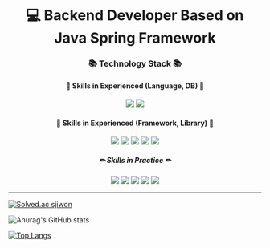 <div align=center>
     <h1>
    💻 Backend Developer Based on Java Spring Framework<br>
  </h1>
  <h3> 📚 Technology Stack 📚 </h3>
  <h4> 📝 Skills in Experienced (Language, DB) 📝 </h4>
  <img src="https://img.shields.io/badge/Java-A566FF?style=flat-square&logo=Java&logoColor=white">
  <img src="https://img.shields.io/badge/MySQL-4479A1?style=flat-square&logo=MySQL&logoColor=white">
 <br>
  <h4> 📝 Skills in Experienced (Framework, Library) 📝 </h4>
  <img src="https://img.shields.io/badge/Spring%20Boot-6DB33F?style=flat-square&logo=Spring Boot&logoColor=white">
  <img src="https://img.shields.io/badge/Spring%20Security-6DB33F?style=flat-square&logo=Spring Security&logoColor=white">
  <img src="https://img.shields.io/badge/JPA(Hibernate)-59666C?style=flat-square&logo=Hibernate&logoColor=white">
  <img src="https://img.shields.io/badge/QueryDSL-59666C?style=flat-square&logo=Hibernate&logoColor=white">
  <img src="https://img.shields.io/badge/Swagger-85EA2D?style=flat-square&logo=Swagger&logoColor=white">
 <br>
  <h5> ✏ Skills in Practice ✏ </h5>
  <img src="https://img.shields.io/badge/jOOQ-59666C?style=flat-square&logo=Hibernate&logoColor=white">
  <img src="https://img.shields.io/badge/Redis-DC382D?style=flat-square&logo=Redis&logoColor=white">
  <img src="https://img.shields.io/badge/Amazon%20AWS-232F3E?style=flat-square&logo=Amazon%20AWS&logoColor=white">
  <img src="https://img.shields.io/badge/Kotlin-7F52FF?style=flat-square&logo=Kotlin&logoColor=white">
  <img src="https://img.shields.io/badge/Flyway-CC0200?style=flat-square&logo=Flyway&logoColor=white">
</div>
<hr>

[![Solved.ac sjiwon](http://mazassumnida.wtf/api/v2/generate_badge?boj=sjiwon)](https://solved.ac/sjiwon)

![Anurag's GitHub stats](https://github-readme-stats.vercel.app/api?username=sjiwon&show_icons=true&custom_title=sjiwon's&nbsp;GitHub&nbsp;👀&hide_border=true&bg_color=DEG,614385,516395&text_color=FFFFFF&title_color=FFFFFF&icon_color=FF0000)

[![Top Langs](https://github-readme-stats.vercel.app/api/top-langs/?username=sjiwon&layout=compact&custom_title=My&nbsp;Language&nbsp;📖&hide_border=true&bg_color=DEG,614385,516395&text_color=FFFFFF&title_color=FFFFFF&icon_color=FF0000)](https://github.com/sjiwon/github-readme-stats)
